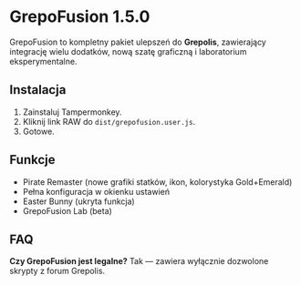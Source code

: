 # GrepoFusion 1.5.0

GrepoFusion to kompletny pakiet ulepszeń do **Grepolis**, zawierający integrację wielu dodatków, nową szatę graficzną i laboratorium eksperymentalne.

## Instalacja
1. Zainstaluj Tampermonkey.
2. Kliknij link RAW do `dist/grepofusion.user.js`.
3. Gotowe.

## Funkcje
- Pirate Remaster (nowe grafiki statków, ikon, kolorystyka Gold+Emerald)
- Pełna konfiguracja w okienku ustawień
- Easter Bunny (ukryta funkcja)
- GrepoFusion Lab (beta)

## FAQ
**Czy GrepoFusion jest legalne?** Tak — zawiera wyłącznie dozwolone skrypty z forum Grepolis.
